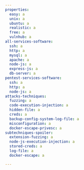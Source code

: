 ```yaml
---
properties:
  easy: a
  unix: a
  ubuntu: a
  realistic: a
  free: a
  vulnhub: a
all-services-software:
  ssh: a
  http: a
  mysql: a
  apache: a
  node-js: a
  express-js: a
  db-server: a
pentest-services-software:
  ssh: a
  http: a
  node-js: a
attacks-techniques:
  fuzzing: a
  code-execution-injection: a
  hidden-file: a
  creds: a
  backup-config-system-log-file: a
  misconfiguration: a
  docker-escape-privesc: a
subtechniques-spoiler:
  extension-fuzzing: a
  node-js-execution-injection: a
  stored-creds: a
  log-file: a
  docker-escape: a

---
```


